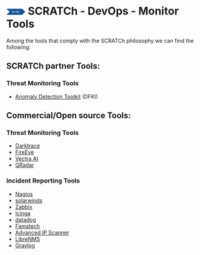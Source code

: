 # <img src="../../images/monitor.png" alt ='monitor'  width="10%" > SCRATCh - DevOps - Monitor Tools


Among the tools that comply with the SCRATCh philosophy we can find the following:

## **SCRATCh partner Tools**:	


### Threat Monitoring Tools
* [Anomaly Detection Toolkit](Anomaly_Detection_Toolkit) (DFKI)



## **Commercial/Open source Tools**:

### Threat Monitoring Tools
* [Darktrace]
* [FireEye]
* [Vectra AI]
* [QRadar]

### Incident Reporting Tools
* [Nagios]
* [solarwinds]
* [Zabbix]
* [Icinga]
* [datadog]
* [Famatech]
* [Advanced IP Scanner]
* [LibreNMS]
* [Graylog]

[DFKI]: ./DFKI/README.md 
[datadog]: https://www.datadoghq.com/
[Famatech]: https://www.radmin.es/
[Advanced IP Scanner]: https://www.advanced-ip-scanner.com/es/
[LibreNMS]: https://www.librenms.org/
[Graylog]: https://www.graylog.org/

[Darktrace]: https://www.darktrace.com/
[FireEye]: https://www.fireeye.com/  
[Vectra AI]: https://www.vectra.ai/
[QRadar]: https://www.ibm.com/uk-en/products/qradar-siem
[Nagios]: https://www.nagios.org/
[solarwinds]: https://www.solarwinds.com/
[Zabbix]: https://www.zabbix.com/
[Icinga]: https://icinga.com/
